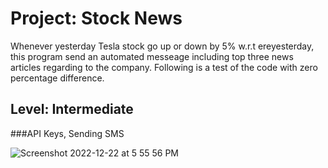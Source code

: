 # Project: Stock News
Whenever yesterday Tesla stock go up or down by 5% w.r.t ereyesterday, this program send an automated messeage including top three news articles 
regarding to the company. Following is a test of the code with zero percentage difference.

## Level:  Intermediate

###API Keys, Sending SMS


![Screenshot 2022-12-22 at 5 55 56 PM](https://user-images.githubusercontent.com/81766272/209239400-a4cc0596-0b93-4584-bd35-c34d63e046cd.jpeg)
